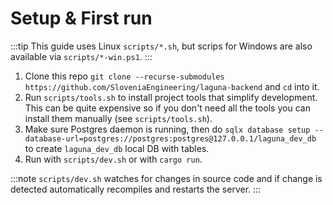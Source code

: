 # Setup & First run

:::tip
This guide uses Linux `scripts/*.sh`, but scrips for Windows are also available via `scripts/*-win.ps1`.
:::

1. Clone this repo `git clone --recurse-submodules https://github.com/SloveniaEngineering/laguna-backend` and `cd` into it.
2. Run `scripts/tools.sh` to install project tools that simplify development.
   This can be quite expensive so if you don't need all the tools you can install them manually (see `scripts/tools.sh`).
3. Make sure Postgres daemon is running, then do `sqlx database setup --database-url=postgres://postgres:postgres@127.0.0.1/laguna_dev_db` to create `laguna_dev_db` local DB with tables.
4. Run with `scripts/dev.sh` or with `cargo run`.

:::note
`scripts/dev.sh` watches for changes in source code and if change is detected automatically recompiles and restarts the server.
:::
